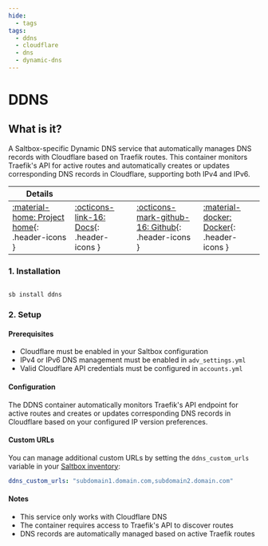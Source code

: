 ```yaml
---
hide:
  - tags
tags:
  - ddns
  - cloudflare
  - dns
  - dynamic-dns
---
```


# DDNS

## What is it?

A Saltbox-specific Dynamic DNS service that automatically manages DNS records with Cloudflare based on Traefik routes. This container monitors Traefik's API for active routes and automatically creates or updates corresponding DNS records in Cloudflare, supporting both IPv4 and IPv6.

| Details     |             |             |             |
|-------------|-------------|-------------|-------------|
| [:material-home: Project home](https://github.com/saltyorg/saltbox){: .header-icons } | [:octicons-link-16: Docs](https://docs.saltbox.dev){: .header-icons } | [:octicons-mark-github-16: Github](https://github.com/saltyorg/saltbox){: .header-icons } | [:material-docker: Docker](https://hub.docker.com/r/saltydk/dns){: .header-icons }|

### 1. Installation

``` shell

sb install ddns

```

### 2. Setup

#### Prerequisites

- Cloudflare must be enabled in your Saltbox configuration
- IPv4 or IPv6 DNS management must be enabled in `adv_settings.yml`
- Valid Cloudflare API credentials must be configured in `accounts.yml`

#### Configuration

The DDNS container automatically monitors Traefik's API endpoint for active routes and creates or updates corresponding DNS records in Cloudflare based on your configured IP version preferences.

#### Custom URLs

You can manage additional custom URLs by setting the `ddns_custom_urls` variable in your [Saltbox inventory](../saltbox/inventory/index.md):

```yaml
ddns_custom_urls: "subdomain1.domain.com,subdomain2.domain.com"
```

#### Notes

- This service only works with Cloudflare DNS
- The container requires access to Traefik's API to discover routes
- DNS records are automatically managed based on active Traefik routes
